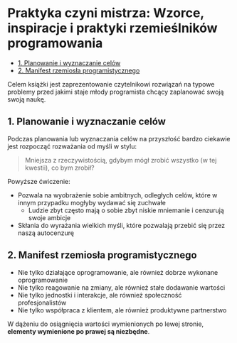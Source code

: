 # Praktyka czyni mistrza: Wzorce, inspiracje i praktyki rzemieślników programowania <!-- omit in toc -->

- [1. Planowanie i wyznaczanie celów](#1-planowanie-i-wyznaczanie-celów)
- [2. Manifest rzemiosła programistycznego](#2-manifest-rzemiosła-programistycznego)

Celem książki jest zaprezentowanie czytelnikowi rozwiązań na typowe problemy przed jakimi staje młody programista chcący zaplanować swoją swoją naukę.

## 1. Planowanie i wyznaczanie celów

Podczas planowania lub wyznaczania celów na przyszłość bardzo ciekawie jest rozpocząć rozważania od myśli w stylu:
> Mniejsza z rzeczywistością, gdybym mógł zrobić wszystko (w tej kwestii), co bym zrobił?

Powyższe ćwiczenie:

* Pozwala na wyobrażenie sobie ambitnych, odległych celów, które w innym przypadku mogłyby wydawać się zuchwałe
  * Ludzie zbyt często mają o sobie zbyt niskie mniemanie i cenzurują swoje ambicje
* Skłania do wyrażania wielkich myśli, które pozwalają przebić się przez naszą autocenzurę

## 2. Manifest rzemiosła programistycznego

* Nie tylko działające oprogramowanie, ale również dobrze wykonane oprogramowanie
* Nie tylko reagowanie na zmiany, ale również stałe dodawanie wartości
* Nie tylko jednostki i interakcje, ale również społeczność profesjonalistów
* Nie tylko współpraca z klientem, ale również produktywne partnerstwo

W dążeniu do osiągnięcia wartości wymienionych po lewej stronie, **elementy wymienione po prawej są niezbędne**.